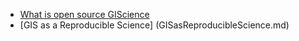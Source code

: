 * [What is open source GIScience](musings/open-source.md)
* [GIS as a Reproducible Science] (GISasReproducibleScience.md)
